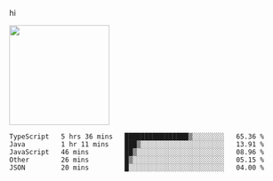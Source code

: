 hi

<img height="180em" src="https://github-readme-stats.vercel.app/api?username=AProductiveNerd&show_icons=true&hide_border=true&&count_private=true&include_all_commits=true" />

<!--START_SECTION:waka-->
```text
TypeScript   5 hrs 36 mins   ████████████████▒░░░░░░░░   65.36 % 
Java         1 hr 11 mins    ███▒░░░░░░░░░░░░░░░░░░░░░   13.91 % 
JavaScript   46 mins         ██▒░░░░░░░░░░░░░░░░░░░░░░   08.96 % 
Other        26 mins         █▒░░░░░░░░░░░░░░░░░░░░░░░   05.15 % 
JSON         20 mins         █░░░░░░░░░░░░░░░░░░░░░░░░   04.00 % 
```
<!--END_SECTION:waka-->
